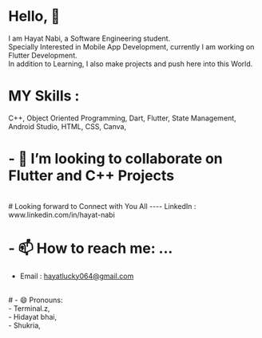 # Hello,  👋

 I am Hayat Nabi, a Software Engineering student. 
<br>
Specially Interested in Mobile App Development, currently I am working on Flutter Development.
<br>
In addition to Learning, I also make projects and push here into this World.
<br>
# MY Skills :
 C++, Object Oriented Programming, Dart, Flutter, State Management, Android Studio, HTML, CSS, Canva, 
<br>
 # - 👯 I’m looking to collaborate on Flutter and C++ Projects
<br>
# Looking forward to Connect with You All 
---- LinkedIn : www.linkedin.com/in/hayat-nabi

# - 📫 How to reach me: ...
  - Email    : hayatlucky064@gmail.com
<br>
# - 😄 Pronouns: 
<br>
- Terminal.z,<br>
- Hidayat bhai,<br>
- Shukria, 
